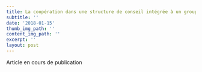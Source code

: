 ```yaml
---
title: La coopération dans une structure de conseil intégrée à un groupe d'ingénierie
subtitle: ''
date: '2018-01-15'
thumb_img_path: ''
content_img_path: ''
excerpt: ''
layout: post
---
```

Article en cours de publication
